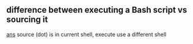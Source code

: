 ## difference between executing a Bash script vs sourcing it
   [ans](https://superuser.com/a/176788) source (dot) is in current shell, execute use a different shell
  
